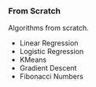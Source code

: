 ### From Scratch

Algorithms from scratch.

- Linear Regression
- Logistic Regression
- KMeans
- Gradient Descent
- Fibonacci Numbers 
